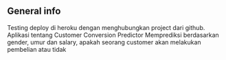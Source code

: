 ## General info
Testing deploy di heroku dengan menghubungkan project dari github.
Aplikasi tentang Customer Conversion Predictor
Memprediksi berdasarkan gender, umur dan salary,  apakah seorang customer akan melakukan pembelian atau tidak
